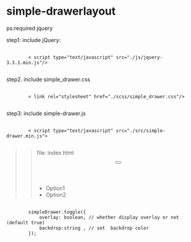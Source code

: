 # simple-drawerlayout
ps:required jquery

<p>step1: include jQuery:</p>
<pre>
    <code>
        < script type="text/javascript" src="./js/jquery-3.3.1.min.js"/>
    </code>
</pre>

<p>step2. include simple_drawer.css</p>
<pre>
    <code>
        < link rel="stylesheet" href="./scss/simple_drawer.css"/>
    </code>
</pre>

<p>step3: include simple-drawer.js</p>
<pre>
    <code>
        < script type="text/javascript" src="./src/simple-drawer.min.js">
    </code>
</pre>


>>file: index.html
    <div id="simple_drawer_wrapper">
        <header id="simple_drawer_header">
            <button type="button" class="drawer-hamburger"></button>
        </header>
        <nav role="navigation" class="simple-drawer-navigation">
            <ul>
                <li>Option1</li>
                <li>Option2</li>
            </ul>
        </nav>
    </div>
<pre>
    <code>
        simpleDrawer.toggle({
            overlay: boolean, // whether display overlay or not (default true)
            backdrop:string , // set  backdrop color
        });
    </code>
</pre>